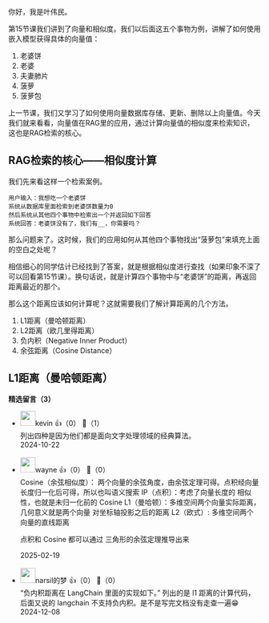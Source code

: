 你好，我是叶伟民。

第15节课我们讲到了向量和相似度。我们以后面这五个事物为例，讲解了如何使用嵌入模型获得具体的向量值：

1. 老婆饼
2. 老婆
3. 夫妻肺片
4. 菠萝
5. 菠萝包

上一节课，我们又学习了如何使用向量数据库存储、更新、删除以上向量值。今天我们就来看看，向量值在RAG里的应用，通过计算向量值的相似度来检索知识，这也是RAG检索的核心。

## RAG检索的核心——相似度计算

我们先来看这样一个检索案例。

```plain
用户输入：我想吃一个老婆饼
系统从数据库里面检索到老婆饼数量为0
然后系统从其他四个事物中检索出一个并返回如下回答
系统回答：老婆饼没有了，我们有__，你需要吗？
```

那么问题来了。这时候，我们的应用如何从其他四个事物找出“菠萝包”来填充上面的空白之处呢？

相信细心的同学估计已经找到了答案，就是根据相似度进行查找（如果印象不深了可以回看第15节课）。换句话说，就是计算四个事物中与“老婆饼”的距离，再返回距离最近的那个。

那么这个距离应该如何计算呢？这就需要我们了解计算距离的几个方法。

1. L1距离（曼哈顿距离）
2. L2距离（欧几里得距离）
3. 负内积（Negative Inner Product）
4. 余弦距离（Cosine Distance）

## L1距离（曼哈顿距离）
<div><strong>精选留言（3）</strong></div><ul>
<li><img src="https://static001.geekbang.org/account/avatar/00/3b/d0/e5/0a3ee17c.jpg" width="30px"><span>kevin</span> 👍（0） 💬（1）<div>列出四种是因为他们都是面向文字处理领域的经典算法。</div>2024-10-22</li><br/><li><img src="https://static001.geekbang.org/account/avatar/00/1b/a5/65/898bc6c5.jpg" width="30px"><span>wayne</span> 👍（0） 💬（0）<div>Cosine（余弦相似度）： 两个向量的余弦角度，由余弦定理可得。点积经向量长度归一化后可得，所以也叫语义搜索
IP（点积）：考虑了向量长度的 相似性，也就是未归一化前的 Cosine
L1（曼哈顿）：多维空间两个向量实际距离，几何意义就是两个向量 对坐标轴投影之后的距离
L2（欧式）: 多维空间两个向量的直线距离

点积和 Cosine 都可以通过 三角形的余弦定理推导出来
</div>2025-02-19</li><br/><li><img src="https://static001.geekbang.org/account/avatar/00/12/15/a3/e67d6039.jpg" width="30px"><span>narsil的梦</span> 👍（0） 💬（0）<div>“负内积距离在 LangChain 里面的实现如下。” 列出的是 l1 距离的计算代码，后面又说的 langchain 不支持负内积。是不是写完文档没有走查一遍😁 </div>2024-12-08</li><br/>
</ul>